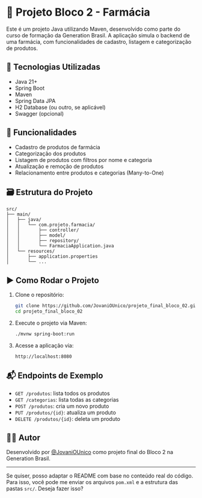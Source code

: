 # 💊 Projeto Bloco 2 - Farmácia

Este é um projeto Java utilizando Maven, desenvolvido como parte do curso de formação da Generation Brasil. A aplicação simula o backend de uma farmácia, com funcionalidades de cadastro, listagem e categorização de produtos.

## 🚀 Tecnologias Utilizadas

* Java 21+
* Spring Boot
* Maven
* Spring Data JPA
* H2 Database (ou outro, se aplicável)
* Swagger (opcional)

## 🧪 Funcionalidades

* Cadastro de produtos de farmácia
* Categorização dos produtos
* Listagem de produtos com filtros por nome e categoria
* Atualização e remoção de produtos
* Relacionamento entre produtos e categorias (Many-to-One)

## 🗃️ Estrutura do Projeto

```
src/
├── main/
│   ├── java/
│   │   └── com.projeto.farmacia/
│   │       ├── controller/
│   │       ├── model/
│   │       ├── repository/
│   │       └── FarmaciaApplication.java
│   └── resources/
│       ├── application.properties
│       └── ...
```

## ▶️ Como Rodar o Projeto

1. Clone o repositório:

   ```bash
   git clone https://github.com/JovaniOUnico/projeto_final_bloco_02.git
   cd projeto_final_bloco_02
   ```

2. Execute o projeto via Maven:

   ```bash
   ./mvnw spring-boot:run
   ```

3. Acesse a aplicação via:

   ```
   http://localhost:8080
   ```

## 📬 Endpoints de Exemplo

* `GET /produtos`: lista todos os produtos
* `GET /categorias`: lista todas as categorias
* `POST /produtos`: cria um novo produto
* `PUT /produtos/{id}`: atualiza um produto
* `DELETE /produtos/{id}`: deleta um produto

## 🧑‍💻 Autor

Desenvolvido por [@JovaniOUnico](https://github.com/JovaniOUnico) como projeto final do Bloco 2 na Generation Brasil.

---

Se quiser, posso adaptar o README com base no conteúdo real do código. Para isso, você pode me enviar os arquivos `pom.xml` e a estrutura das pastas `src/`. Deseja fazer isso?
